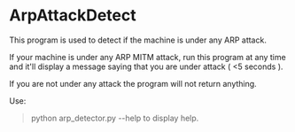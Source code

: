 # ArpAttackDetect
This program is used to detect if the machine is under any ARP attack.

If your machine is under any ARP MITM attack, run this program at any time and it'll display a message saying that you are under attack ( <5 seconds ).

If you are not under any attack the program will not return anything.

Use:

>python arp_detector.py --help
 to display help.
